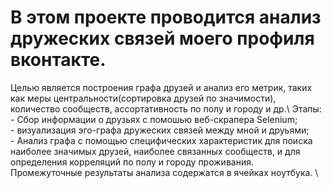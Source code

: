 # В этом проекте проводится анализ дружеских связей моего профиля вконтакте.  
Целью является построения графа друзей и анализ его метрик, таких как меры центральности(сортировка друзей по значимости), количество сообществ, ассортативность по полу и городу и др.\ 
Этапы: \
    - Сбор информации о друзьях с помошью веб-скрапера Selenium; \
    - визуализация эго-графа дружеских связей между мной и друьями; \
    - Анализ графа с помощью специфических характеристик для поиска наиболее значимых друзей, наиболее связанных сообществ, и для определения корреляций по полу и городу проживания. \
Промежуточные результаты анализа содержатся в ячейках ноутбука. \
